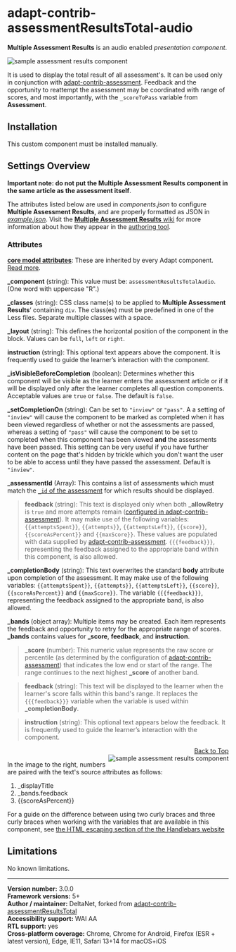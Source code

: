 # adapt-contrib-assessmentResultsTotal-audio  

**Multiple Assessment Results** is an audio enabled *presentation component*.  

<img src="https://github.com/adaptlearning/documentation/blob/master/04_wiki_assets/plug-ins/images/assessmentResults01.png" alt="sample assessment results component">

It is used to display the total result of all assessment's. It can be used only in conjunction with [adapt-contrib-assessment](https://github.com/adaptlearning/adapt-contrib-assessment). Feedback and the opportunity to reattempt the assessment may be coordinated with range of scores, and most importantly, with the `_scoreToPass` variable from **Assessment**.

## Installation

This custom component must be installed manually.

## Settings Overview

**Important note: do not put the Multiple Assessment Results component in the same article as the assessment itself**.

The attributes listed below are used in *components.json* to configure **Multiple Assessment Results**, and are properly formatted as JSON in [*example.json*](https://github.com/deltanet/adapt-contrib-assessmentResultsTotal-audio/blob/master/example.json). Visit the [**Multiple Assessment Results** wiki](https://github.com/deltanet/adapt-contrib-assessmentResultsTotal-audio/wiki) for more information about how they appear in the [authoring tool](https://github.com/adaptlearning/adapt_authoring/wiki).

### Attributes

[**core model attributes**](https://github.com/adaptlearning/adapt_framework/wiki/Core-model-attributes): These are inherited by every Adapt component. [Read more](https://github.com/adaptlearning/adapt_framework/wiki/Core-model-attributes).

**_component** (string): This value must be: `assessmentResultsTotalAudio`. (One word with uppercase "R".)

**_classes** (string): CSS class name(s) to be applied to **Multiple Assessment Results**’ containing `div`. The class(es) must be predefined in one of the Less files. Separate multiple classes with a space.

**_layout** (string): This defines the horizontal position of the component in the block. Values can be `full`, `left` or `right`.  

**instruction** (string): This optional text appears above the component. It is frequently used to guide the learner’s interaction with the component.   

**_isVisibleBeforeCompletion** (boolean): Determines whether this component will be visible as the learner enters the assessment article or if it will be displayed only after the learner completes all question components. Acceptable values are `true` or `false`. The default is `false`.

**_setCompletionOn** (string): Can be set to `"inview"` or `"pass"`. A a setting of `"inview"` will cause the component to be marked as completed when it has been viewed regardless of whether or not the assessments are passed, whereas a setting of `"pass"` will cause the component to be set to completed when this component has been viewed **and** the assessments have been passed. This setting can be very useful if you have further content on the page that's hidden by trickle which you don't want the user to be able to access until they have passed the assessment. Default is `"inview"`.

**_assessmentId** (Array): This contains a list of assessments which must match the [`_id` of the assessment](https://github.com/adaptlearning/adapt-contrib-assessment#attributes) for which results should be displayed.  

>**feedback** (string): This text is displayed only when both **_allowRetry** is `true` and more attempts remain ([configured in adapt-contrib-assessment](https://github.com/adaptlearning/adapt-contrib-assessment#attributes)). It may make use of the following variables: `{{attemptsSpent}}`, `{{attempts}}`, `{{attemptsLeft}}`, `{{score}}`, `{{scoreAsPercent}}` and `{{maxScore}}`. These values are populated with data supplied by [adapt-contrib-assessment](https://github.com/adaptlearning/adapt-contrib-assessment#attributes). `{{{feedback}}}`, representing the feedback assigned to the appropriate band within this component, is also allowed.  

**_completionBody** (string): This text overwrites the standard **body** attribute upon completion of the assessment. It may make use of the following variables: `{{attemptsSpent}}`, `{{attempts}}`, `{{attemptsLeft}}`, `{{score}}`, `{{scoreAsPercent}}` and `{{maxScore}}`. The variable `{{{feedback}}}`, representing the feedback assigned to the appropriate band, is also allowed.  

**_bands** (object array): Multiple items may be created. Each item represents the feedback and opportunity to retry for the appropriate range of scores. **_bands** contains values for **_score**, **feedback**, and **instruction**.

>**_score** (number):  This numeric value represents the raw score or percentile (as determined by the configuration of [adapt-contrib-assessment](https://github.com/adaptlearning/adapt-contrib-assessment)) that indicates the low end or start of the range. The range continues to the next highest **_score** of another band.

>**feedback** (string): This text will be displayed to the learner when the learner's score falls within this band's range. It replaces the `{{{feedback}}}` variable when the variable is used within **_completionBody**.

>**instruction** (string): This optional text appears below the feedback. It is frequently used to guide the learner’s interaction with the component.  

<div float align=right><a href="#top">Back to Top</a></div>

<img src="https://github.com/adaptlearning/documentation/blob/master/04_wiki_assets/plug-ins/images/assessmentResults02.png" alt="sample assessment results component" align="right">

In the image to the right, numbers are paired with the text's source attributes as follows:  
1. _displayTitle  
2. _bands.feedback  
3. {{scoreAsPercent}}  

For a guide on the difference between using two curly braces and three curly braces when working with the variables that are available in this component, see [the HTML escaping section of the the Handlebars website](http://handlebarsjs.com/#html-escaping)

## Limitations

No known limitations.  

----------------------------
**Version number:**  3.0.0  
**Framework versions:** 5+  
**Author / maintainer:** DeltaNet, forked from [adapt-contrib-assessmentResultsTotal](https://github.com/adaptlearning/adapt-contrib-assessmentResultsTotal)    
**Accessibility support:** WAI AA   
**RTL support:** yes  
**Cross-platform coverage:** Chrome, Chrome for Android, Firefox (ESR + latest version), Edge, IE11, Safari 13+14 for macOS+iOS
